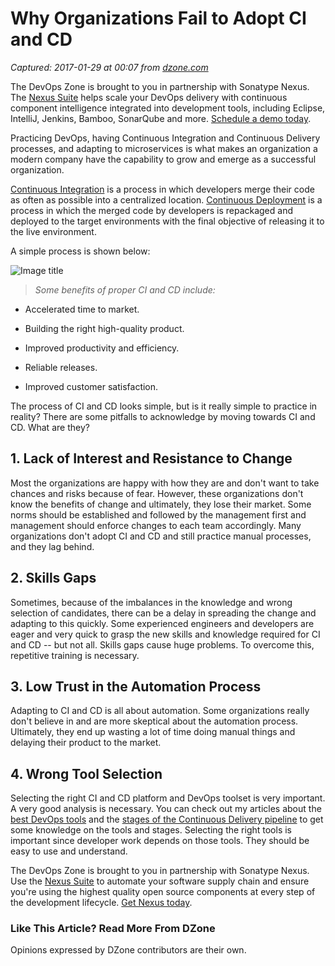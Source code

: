 # Why Organizations Fail to Adopt CI and CD

_Captured: 2017-01-29 at 00:07 from [dzone.com](https://dzone.com/articles/why-organizations-fail-to-adopt-cicd?oid=twitter&utm_content=buffere2047&utm_medium=social&utm_source=twitter.com&utm_campaign=buffer)_

The DevOps Zone is brought to you in partnership with Sonatype Nexus. The [Nexus Suite](https://dzone.com/go?i=146021&u=https%3A%2F%2Fwww.sonatype.com%2Fnexus-lifecycle%3Futm_source%3DDZONE%2520-%2520Nexus%2520Lifecycle%2520-%2520September%25202016%26utm_medium%3DDZONE%2520-%2520Nexus%2520Lifecycle%2520-%2520September%25202016%26utm_campaign%3DDZONE%2520-%2520Nexus%2520Lifecycle%2520-%2520September%25202016) helps scale your DevOps delivery with continuous component intelligence integrated into development tools, including Eclipse, IntelliJ, Jenkins, Bamboo, SonarQube and more. [Schedule a demo today](https://dzone.com/go?i=146021&u=https%3A%2F%2Fwww.sonatype.com%2Fnexus-lifecycle%3Futm_source%3DDZONE%2520-%2520Nexus%2520Lifecycle%2520-%2520September%25202016%26utm_medium%3DDZONE%2520-%2520Nexus%2520Lifecycle%2520-%2520September%25202016%26utm_campaign%3DDZONE%2520-%2520Nexus%2520Lifecycle%2520-%2520September%25202016).

Practicing DevOps, having Continuous Integration and Continuous Delivery processes, and adapting to microservices is what makes an organization a modern company have the capability to grow and emerge as a successful organization.

[Continuous Integration](https://app.shippable.com/continuous-integration-with-docker.html) is a process in which developers merge their code as often as possible into a centralized location. [Continuous Deployment](https://app.shippable.com/continuous-deployment-with-docker.html) is a process in which the merged code by developers is repackaged and deployed to the target environments with the final objective of releasing it to the live environment.

A simple process is shown below:

![Image title](https://dzone.com/storage/temp/4029556-1-image.png)

> _Some benefits of proper CI and CD include:_

  * Accelerated time to market.

  * Building the right high-quality product.

  * Improved productivity and efficiency.

  * Reliable releases.

  * Improved customer satisfaction.

The process of CI and CD looks simple, but is it really simple to practice in reality? There are some pitfalls to acknowledge by moving towards CI and CD. What are they?

## **1\. Lack of Interest and Resistance to Change**

Most the organizations are happy with how they are and don't want to take chances and risks because of fear. However, these organizations don't know the benefits of change and ultimately, they lose their market. Some norms should be established and followed by the management first and management should enforce changes to each team accordingly. Many organizations don't adopt CI and CD and still practice manual processes, and they lag behind.

## **2\. Skills Gaps**

Sometimes, because of the imbalances in the knowledge and wrong selection of candidates, there can be a delay in spreading the change and adapting to this quickly. Some experienced engineers and developers are eager and very quick to grasp the new skills and knowledge required for CI and CD -- but not all. Skills gaps cause huge problems. To overcome this, repetitive training is necessary.

## **3\. Low Trust in the Automation Process**

Adapting to CI and CD is all about automation. Some organizations really don't believe in and are more skeptical about the automation process. Ultimately, they end up wasting a lot of time doing manual things and delaying their product to the market.

## **4\. Wrong Tool Selection**

Selecting the right CI and CD platform and DevOps toolset is very important. A very good analysis is necessary. You can check out my articles about the [best DevOps tools](https://dzone.com/articles/7-incredible-tools-for-devops-success) and the [stages of the Continuous Delivery pipeline](https://dzone.com/articles/what-is-continuous-delivery-pipeline) to get some knowledge on the tools and stages. Selecting the right tools is important since developer work depends on those tools. They should be easy to use and understand.

The DevOps Zone is brought to you in partnership with Sonatype Nexus. Use the [Nexus Suite](https://dzone.com/go?i=146022&u=https%3A%2F%2Fwww.sonatype.com%2Fget-nexus-sonatype%3Futm_source%3DDZONE%2520-%2520Get%2520Nexus%2520-%2520September%25202016%26utm_medium%3DDZONE%2520-%2520Get%2520Nexus%2520-%2520September%25202016%26utm_campaign%3DDZONE%2520-%2520Get%2520Nexus%2520-%2520September%25202016) to automate your software supply chain and ensure you're using the highest quality open source components at every step of the development lifecycle. [Get Nexus today](https://dzone.com/go?i=146022&u=https%3A%2F%2Fwww.sonatype.com%2Fget-nexus-sonatype%3Futm_source%3DDZONE%2520-%2520Get%2520Nexus%2520-%2520September%25202016%26utm_medium%3DDZONE%2520-%2520Get%2520Nexus%2520-%2520September%25202016%26utm_campaign%3DDZONE%2520-%2520Get%2520Nexus%2520-%2520September%25202016).

### Like This Article? Read More From DZone

Opinions expressed by DZone contributors are their own.
